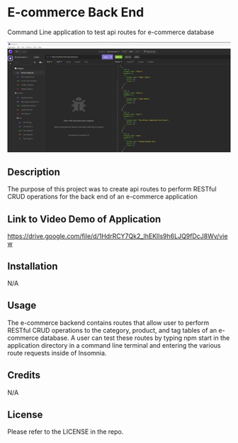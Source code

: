 # E-commerce Back End

Command Line application to test api routes for e-commerce database

![](./assets/images/ecommerce.jpg)

## Description

The purpose of this project was to create api routes to perform RESTful CRUD operations for the back end of an e-commerce application

## Link to Video Demo of Application

https://drive.google.com/file/d/1HdrRCY7Qk2_lhEKlIs9h6LJQ9fDcJ8Wv/view

## Installation

N/A

## Usage

The e-commerce backend contains routes that allow user to perform RESTful CRUD operations to the category, product, and tag tables of an e-commerce database.  A user can test these routes  by typing npm start in the application directory in a command line terminal and entering the various route requests inside of Insomnia.

## Credits

N/A

## License

Please refer to the LICENSE in the repo.
